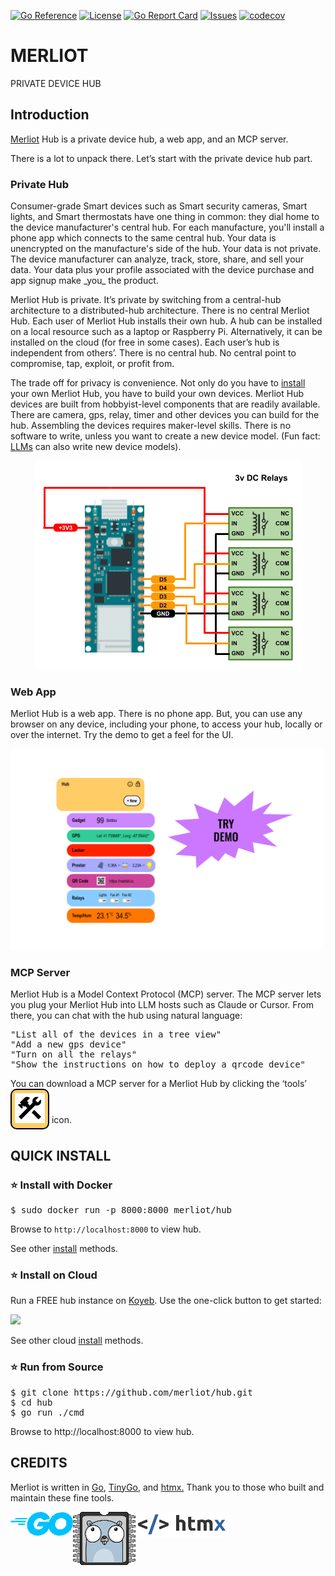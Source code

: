 [![Go Reference](https://pkg.go.dev/badge/pkg.dev.go/github.com/merliot/hub.svg)](https://pkg.go.dev/github.com/merliot/hub/pkg/device)
[![License](https://img.shields.io/github/license/merliot/hub)](#license)
[![Go Report Card](https://goreportcard.com/badge/github.com/merliot/hub)](https://goreportcard.com/report/github.com/merliot/hub)
[![Issues](https://img.shields.io/github/issues/merliot/hub)](https://github.com/merliot/hub/issues)
[![codecov](https://codecov.io/gh/merliot/hub/graph/badge.svg?token=N0ATO7YP4U)](https://codecov.io/gh/merliot/hub)

# MERLIOT
PRIVATE DEVICE HUB

## Introduction

</p><a target="_blank" href="https://merliot.io">Merliot</a> Hub is a private device hub, a web app, and an MCP server.</p>

</p>There is a lot to unpack there.  Let’s start with the private device hub
part.</p>

### Private Hub

</p>Consumer-grade Smart devices such as Smart security cameras, Smart lights,
and Smart thermostats have one thing in common: they dial home to the device
manufacturer's central hub.  For each manufacture, you'll install a phone app
which connects to the same central hub.  Your data is unencrypted on the
manufacture's side of the hub.  Your data is not private.  The device
manufacturer can analyze, track, store, share, and sell your data.  Your data
plus your profile associated with the device purchase and app signup make _you_
the product.</p>

</p>Merliot Hub is private.  It’s private by switching from a central-hub
architecture to a distributed-hub architecture.  There is no central Merliot
Hub.  Each user of Merliot Hub installs their own hub.  A hub can be installed
on a local resource such as a laptop or Raspberry Pi.  Alternatively, it can be
installed on the cloud (for free in some cases).  Each user’s hub is
independent from others’.  There is no central hub.  No central point to
compromise, tap, exploit, or profit from.</p>

</p>The trade off for privacy is convenience.  Not only do you have to <a
target="_blank" href="https://www.merliot.io/doc/quick-start">install</a> your
own Merliot Hub, you have to build your own devices.  Merliot Hub devices are
built from hobbyist-level components that are readily available.  There are
camera, gps, relay, timer and other devices you can build for the hub.
Assembling the devices requires maker-level skills.  There is no software to
write, unless you want to create a new device model.  (Fun fact: <a
target="_blank" href="https://www.merliot.io/blog/2025-5-4-third-blog">LLMs</a>
can also write new device models).</p>

<div style="text-align: center;">
  <img src="devices/relays/images/nano-rp2040-relays.png">
</div>

### Web App

</p>Merliot Hub is a web app.  There is no phone app.  But, you can use any
browser on any device, including your phone, to access your hub, locally or
over the internet.  Try the demo to get a feel for the UI.</p>

<a href="https://merliot.io/demo">
	<img src="pkg/device/docs/images/demo.svg" width="500px">
</a>

### MCP Server

</p>Merliot Hub is a Model Context Protocol (MCP) server.  The MCP server lets
you plug your Merliot Hub into LLM hosts such as Claude or Cursor.  From there,
you can chat with the hub using natural language:</p>

<pre>
"List all of the devices in a tree view"
"Add a new gps device"
"Turn on all the relays"
"Show the instructions on how to deploy a qrcode device"
</pre>

</p>You can download a MCP server for a Merliot Hub by clicking the ‘tools’
<div style="background-color: #ffcc66; border: 2px solid black; border-radius: 10px; padding: 5px; display: inline-block;">
  <img src="pkg/device/images/hammer.svg">
</div>
 icon.</p>

## QUICK INSTALL

### &#x2B50; Install with Docker

<pre>
$ sudo docker run -p 8000:8000 merliot/hub
</pre>

Browse to `http://localhost:8000` to view hub.

See other [install](https://merliot.io/doc/install) methods.

### &#x2B50; Install on Cloud

Run a FREE hub instance on <a target="_blank" href="koyeb.com">Koyeb</a>.  Use the one-click button to get started:

<a href="https://app.koyeb.com/deploy?name=hub&type=docker&image=merliot%2Fhub&instance_type=free&regions=was&ports=8000;http;/&env[LOG_LEVEL]=INFO&env[PING_PERIOD]=2&env[BACKGROUND]=&env[DEVICES]=&env[USER]=&env[PASSWD]=&env[WIFI_SSIDS]=&env[WIFI_PASSPHRASES]=&env[AUTO_SAVE]=false">
	<img src="https://www.koyeb.com/static/images/deploy/button.svg">
</a>

See other cloud [install](https://merliot.io/doc/install) methods.

### &#x2B50; Run from Source

<pre>
$ git clone https://github.com/merliot/hub.git
$ cd hub
$ go run ./cmd
</pre>

Browse to http://localhost:8000 to view hub.

## CREDITS

Merliot is written in
	<a class="no-underline" href="https://go.dev/">Go</a>,
	<a class="no-underline" href="https://tinygo.org/">TinyGo</a>, and
	<a class="no-underline" href="https://htmx.org/">htmx.</a>
	Thank you to those who built and maintain these fine tools.

<div style="display: flex;">
	<a href="https://go.dev"><img src="pkg/device/docs/images/go-logo.png"></a>
	<a href="https://tinygo.org"><img src="pkg/device/docs/images/tinygo-logo.png"></a>
	<a href="https://htmx.org"><img src="pkg/device/docs/images/htmx-logo.png"></a>
</div>
